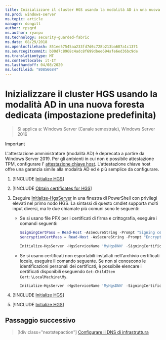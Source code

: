 ```yaml
---
title: Inizializzare il cluster HGS usando la modalità AD in una nuova foresta dedicata (impostazione predefinita)
ms.prod: windows-server
ms.topic: article
manager: dongill
author: rpsqrd
ms.author: ryanpu
ms.technology: security-guarded-fabric
ms.date: 08/29/2018
ms.openlocfilehash: 851ee57545aa233fd7d6c728b213ba687a1c1371
ms.sourcegitcommit: b00d7c8968c4adc8f699dbee694afe6ed36bc9de
ms.translationtype: MT
ms.contentlocale: it-IT
ms.lasthandoff: 04/08/2020
ms.locfileid: "80856684"
---
```

# <a name="initialize-the-hgs-cluster-using-ad-mode-in-a-new-dedicated-forest-default"></a>Inizializzare il cluster HGS usando la modalità AD in una nuova foresta dedicata (impostazione predefinita)

>Si applica a: Windows Server (Canale semestrale), Windows Server 2016

>[!IMPORTANT]
>L'attestazione amministratore (modalità AD) è deprecata a partire da Windows Server 2019. Per gli ambienti in cui non è possibile attestazione TPM, configurare l' [attestazione chiave host](guarded-fabric-initialize-hgs-key-mode-default.md). L'attestazione chiave host offre una garanzia simile alla modalità AD ed è più semplice da configurare. 

1.  [!INCLUDE [Initialize HGS](../../../includes/guarded-fabric-initialize-hgs-default-step-one.md)] 
2.  [!INCLUDE [Obtain certificates for HGS](../../../includes/guarded-fabric-initialize-hgs-default-step-two.md)]

3.  Eseguire [Initialize-HgsServer](https://technet.microsoft.com/library/mt652185.aspx) in una finestra di PowerShell con privilegi elevati nel primo nodo HGS. La sintassi di questo cmdlet supporta molti input diversi, ma le due chiamate più comuni sono le seguenti:

    -   Se si usano file PFX per i certificati di firma e crittografia, eseguire i comandi seguenti:

        ```powershell
        $signingCertPass = Read-Host -AsSecureString -Prompt "Signing certificate password"
        $encryptionCertPass = Read-Host -AsSecureString -Prompt "Encryption certificate password"

        Initialize-HgsServer -HgsServiceName 'MyHgsDNN' -SigningCertificatePath '.\signCert.pfx' -SigningCertificatePassword $signingCertPass -EncryptionCertificatePath '.\encCert.pfx' -EncryptionCertificatePassword $encryptionCertPass -TrustActiveDirectory
        ```

    -   Se si usano certificati non esportabili installati nell'archivio certificati locale, eseguire il comando seguente. Se non si conoscono le identificazioni personali dei certificati, è possibile elencare i certificati disponibili eseguendo `Get-ChildItem Cert:\LocalMachine\My`.

        ```powershell
        Initialize-HgsServer -HgsServiceName 'MyHgsDNN' -SigningCertificateThumbprint '1A2B3C4D5E6F...' -EncryptionCertificateThumbprint '0F9E8D7C6B5A...' --TrustActiveDirectory
        ```

4.  [!INCLUDE [Initialize HGS](../../../includes/guarded-fabric-initialize-hgs-default-step-four.md)]  

5.  [!INCLUDE [Initialize HGS](../../../includes/guarded-fabric-initialize-hgs-default-step-five.md)]

## <a name="next-step"></a>Passaggio successivo

> [!div class="nextstepaction"]
> [Configurare il DNS di infrastruttura](guarded-fabric-configuring-fabric-dns-ad.md)